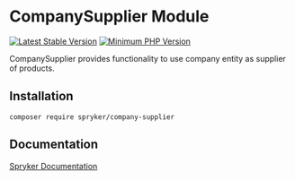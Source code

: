 # CompanySupplier Module
[![Latest Stable Version](https://poser.pugx.org/spryker/company-supplier/v/stable.svg)](https://packagist.org/packages/spryker/company-supplier)
[![Minimum PHP Version](https://img.shields.io/badge/php-%3E%3D%208.0-8892BF.svg)](https://php.net/)

CompanySupplier provides functionality to use company entity as supplier of products.

## Installation

```
composer require spryker/company-supplier
```

## Documentation

[Spryker Documentation](https://docs.spryker.com)
